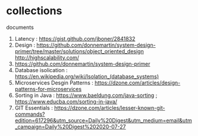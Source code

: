 # collections
documents

1. Latency : https://gist.github.com/jboner/2841832
2. Design : https://github.com/donnemartin/system-design-primer/tree/master/solutions/object_oriented_design
            http://highscalability.com/
3. https://github.com/donnemartin/system-design-primer
4. Database isolication : https://en.wikipedia.org/wiki/Isolation_(database_systems)
5. Microservices Desgin Patterns : https://dzone.com/articles/design-patterns-for-microservices
6. Sorting in Java : https://www.baeldung.com/java-sorting ; https://www.educba.com/sorting-in-java/
7. GIT Essentials : https://dzone.com/articles/lesser-known-git-commands?edition=617296&utm_source=Daily%20Digest&utm_medium=email&utm_campaign=Daily%20Digest%202020-07-27
